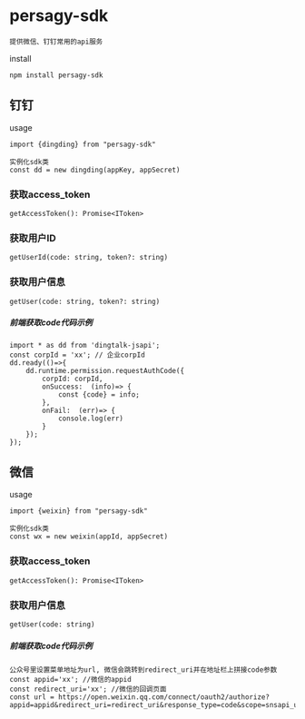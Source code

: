 # persagy-sdk

`提供微信、钉钉常用的api服务`

install

```
npm install persagy-sdk
```
## 钉钉

usage

```
import {dingding} from "persagy-sdk"

实例化sdk类
const dd = new dingding(appKey, appSecret)
```

### 获取access_token

```
getAccessToken(): Promise<IToken>
```
### 获取用户ID

```
getUserId(code: string, token?: string)
```

### 获取用户信息

```
getUser(code: string, token?: string)
```

#####  前端获取code代码示例

```
import * as dd from 'dingtalk-jsapi';
const corpId = 'xx'; // 企业corpId
dd.ready(()=>{
    dd.runtime.permission.requestAuthCode({
        corpId: corpId,
        onSuccess:  (info)=> {
            const {code} = info;
        },
        onFail:  (err)=> {
            console.log(err)
        }
    });
});
```

## 微信

usage

```
import {weixin} from "persagy-sdk"

实例化sdk类
const wx = new weixin(appId, appSecret)
```

### 获取access_token

```
getAccessToken(): Promise<IToken>
```

### 获取用户信息

```
getUser(code: string)
```
#####  前端获取code代码示例

```
公众号里设置菜单地址为url, 微信会跳转到redirect_uri并在地址栏上拼接code参数
const appid='xx'; //微信的appid
const redirect_uri='xx'; //微信的回调页面
const url = https://open.weixin.qq.com/connect/oauth2/authorize?appid=appid&redirect_uri=redirect_uri&response_type=code&scope=snsapi_userinfo&state=STATE#wechat_redirect
```